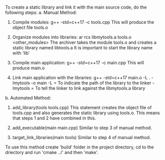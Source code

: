 To create a static library and link it with the main source code, do the following steps:
a. Manual Method:
1. Compile modules:
    g++ -std=c++17 -c tools.cpp
    This will produce the object file tools.o

2. Organize modules into libraries:
    ar rcs libmytools.a tools.o <other_modules>
    The archiver takes the module tools.o and creates a static library named libtools.a
    It is important to start the library name with 'lib'

3. Compile main application:
    g++ -std=c++17 -c main.cpp
    This will produce main.o

4. Link main application with the libraries:
    g++ -std=c++17 main.o -L . -lmytools -o main
    -L = To indicate the path of the library to the linker
    -lmytools = To tell the linker to link against the libmytools.a library

b. Automated Method:
1. add_library(tools tools.cpp) 
    This statement creates the object file of tools.cpp and also generates the static library using tools.o. This means that steps 1 and 2 have combined in this.

2. add_executable(main main.cpp)
    Similar to step 3 of manual method.

3. target_link_libraries(main tools)
    Similar to step 4 of manual method.

To use this method create 'build' folder in the project directory, cd to the driectory and run 'cmake ../' and then 'make'.
